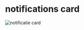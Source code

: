 # notifications card 

![notificatie card](https://user-images.githubusercontent.com/60328474/117547309-3ee3cc80-b02f-11eb-8998-799793d1b3bd.png)
